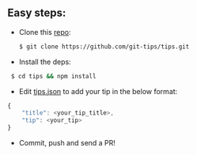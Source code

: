 ## Easy steps:

* Clone this [repo](https://github.com/git-tips/tips.git):
  ```sh
  $ git clone https://github.com/git-tips/tips.git
  ```
  
* Install the deps: 
 ```sh
  $ cd tips && npm install
  ```
  
* Edit [tips.json](./tips.json) to add your tip in the below format:

```js
{
    "title": <your_tip_title>,
    "tip": <your_tip>
}
```

* Commit, push and send a PR!

